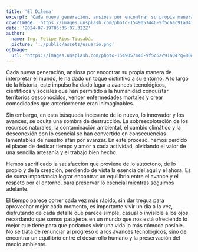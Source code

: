 ```yaml
---
title: 'El Dilema'
excerpt: 'Cada nueva generación, ansiosa por encontrar su propia manera de interpretar el mundo, le ha dado un toque distintivo a su entorno. A lo largo de la historia, este impulso ha dado lugar a avances tecnológicos, científicos y sociales que han permitido a la humanidad conquistar territorios desconocidos,...'
coverImage: 'https://images.unsplash.com/photo-1549057446-9f5c6ac91a04?q=80&w=1934&auto=format&fit=crop&ixlib=rb-4.0.3&ixid=M3wxMjA3fDB8MHxwaG90by1wYWdlfHx8fGVufDB8fHx8fA%3D%3D'
date: '2024-07-19T05:35:07.322Z'
author:
  name: Ing. Felipe Rios Tiusabá.
  picture: '../public/assets/usuario.png'
ogImage:
  url: 'https://images.unsplash.com/photo-1549057446-9f5c6ac91a04?q=80&w=1934&auto=format&fit=crop&ixlib=rb-4.0.3&ixid=M3wxMjA3fDB8MHxwaG90by1wYWdlfHx8fGVufDB8fHx8fA%3D%3D'
---
```


Cada nueva generación, ansiosa por encontrar su propia manera de interpretar el mundo, le ha dado un toque distintivo a su entorno. A lo largo de la historia, este impulso ha dado lugar a avances tecnológicos, científicos y sociales que han permitido a la humanidad conquistar territorios desconocidos, vencer enfermedades mortales y crear comodidades que anteriormente eran inimaginables.

Sin embargo, en esta búsqueda incesante de lo nuevo, lo innovador y los avances, se oculta una sombra de destrucción. La sobreexplotación de los recursos naturales, la
contaminación ambiental, el cambio climático y la desconexión con lo esencial se han convertido en consecuencias lamentables de nuestro afán por avanzar. En este proceso, hemos perdido el placer de dedicar tiempo y amor a cada actividad, olvidando el valor de una sencilla artesanía y el trabajo bien hecho.

Hemos sacrificado la satisfacción que proviene de lo autóctono, de lo propio y de la creación, perdiendo de vista la esencia del aquí y el ahora. Es de suma importancia lograr encontrar un equilibrio entre el avance y el respeto por el entorno, para preservar lo esencial mientras seguimos adelante.

El tiempo parece correr cada vez más rápido, sin dar tregua para aprovechar mejor cada momento, es importante vivir un día a la vez, disfrutando de cada detalle que
parece simple, casual o invisible a los ojos, recordando que somos pasajeros en un mundo que nos está ofreciendo lo mejor que tiene para que podamos vivir una vida lo
más cómoda posible. No se trata de renunciar al progreso o a los avances tecnológicos, sino de encontrar un equilibrio entre el desarrollo humano y la preservación del medio ambiente.